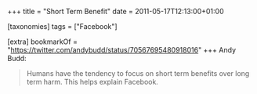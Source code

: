 +++
title = "Short Term Benefit"
date = 2011-05-17T12:13:00+01:00

[taxonomies]
tags = ["Facebook"]

[extra]
bookmarkOf = "https://twitter.com/andybudd/status/70567695480918016"
+++
Andy Budd:

> Humans have the tendency to focus on short term benefits over long term harm. This helps explain Facebook.
